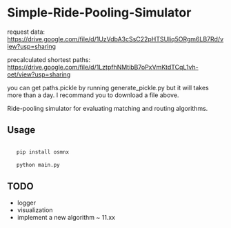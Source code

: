 # Simple-Ride-Pooling-Simulator

request data:
https://drive.google.com/file/d/1UzVdbA3cSsC22pHTSUliq5ORgm6LB7Rd/view?usp=sharing

precalculated shortest paths:
https://drive.google.com/file/d/1LztpfhNMtibB7oPxVmKtdTCqL1vh-oet/view?usp=sharing

you can get paths.pickle by running generate_pickle.py but it will takes more than a day. I recommand you to download a file above.

Ride-pooling simulator for evaluating matching and routing
algorithms.

## Usage

 ```bash
 
    pip install osmnx
    
    python main.py

 ```

## TODO

- logger
- visualization
- implement a new algorithm ~ 11.xx
